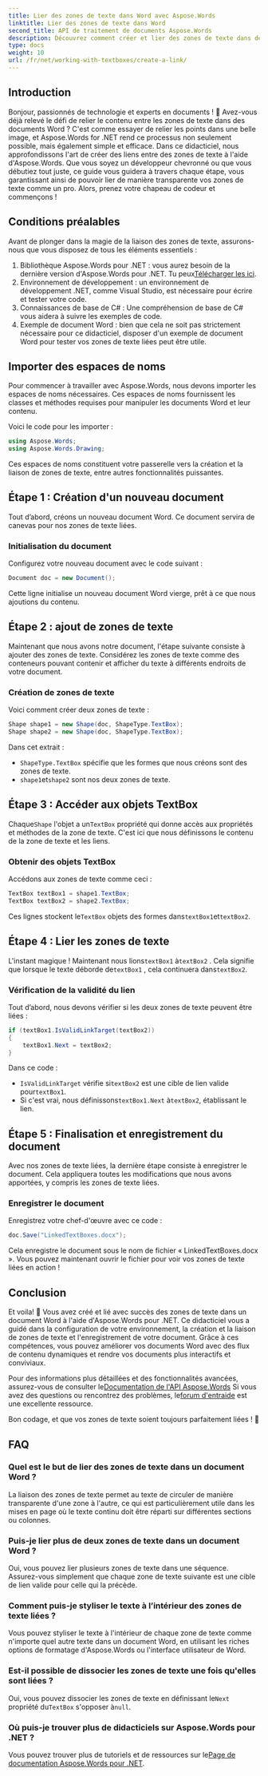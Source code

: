 ```yaml
---
title: Lier des zones de texte dans Word avec Aspose.Words
linktitle: Lier des zones de texte dans Word
second_title: API de traitement de documents Aspose.Words
description: Découvrez comment créer et lier des zones de texte dans des documents Word à l'aide d'Aspose.Words pour .NET. Suivez notre guide complet pour une personnalisation transparente des documents !
type: docs
weight: 10
url: /fr/net/working-with-textboxes/create-a-link/
---
```

## Introduction

Bonjour, passionnés de technologie et experts en documents ! 🌟 Avez-vous déjà relevé le défi de relier le contenu entre les zones de texte dans des documents Word ? C'est comme essayer de relier les points dans une belle image, et Aspose.Words for .NET rend ce processus non seulement possible, mais également simple et efficace. Dans ce didacticiel, nous approfondissons l'art de créer des liens entre des zones de texte à l'aide d'Aspose.Words. Que vous soyez un développeur chevronné ou que vous débutiez tout juste, ce guide vous guidera à travers chaque étape, vous garantissant ainsi de pouvoir lier de manière transparente vos zones de texte comme un pro. Alors, prenez votre chapeau de codeur et commençons !

## Conditions préalables

Avant de plonger dans la magie de la liaison des zones de texte, assurons-nous que vous disposez de tous les éléments essentiels :

1. Bibliothèque Aspose.Words pour .NET : vous aurez besoin de la dernière version d'Aspose.Words pour .NET. Tu peux[Télécharger les ici](https://releases.aspose.com/words/net/).
2. Environnement de développement : un environnement de développement .NET, comme Visual Studio, est nécessaire pour écrire et tester votre code.
3. Connaissances de base de C# : Une compréhension de base de C# vous aidera à suivre les exemples de code.
4. Exemple de document Word : bien que cela ne soit pas strictement nécessaire pour ce didacticiel, disposer d'un exemple de document Word pour tester vos zones de texte liées peut être utile.

## Importer des espaces de noms

Pour commencer à travailler avec Aspose.Words, nous devons importer les espaces de noms nécessaires. Ces espaces de noms fournissent les classes et méthodes requises pour manipuler les documents Word et leur contenu.

Voici le code pour les importer :

```csharp
using Aspose.Words;
using Aspose.Words.Drawing;
```

Ces espaces de noms constituent votre passerelle vers la création et la liaison de zones de texte, entre autres fonctionnalités puissantes.

## Étape 1 : Création d'un nouveau document

Tout d’abord, créons un nouveau document Word. Ce document servira de canevas pour nos zones de texte liées.

### Initialisation du document

Configurez votre nouveau document avec le code suivant :

```csharp
Document doc = new Document();
```

Cette ligne initialise un nouveau document Word vierge, prêt à ce que nous ajoutions du contenu.

## Étape 2 : ajout de zones de texte

Maintenant que nous avons notre document, l'étape suivante consiste à ajouter des zones de texte. Considérez les zones de texte comme des conteneurs pouvant contenir et afficher du texte à différents endroits de votre document.

### Création de zones de texte

Voici comment créer deux zones de texte :

```csharp
Shape shape1 = new Shape(doc, ShapeType.TextBox);
Shape shape2 = new Shape(doc, ShapeType.TextBox);
```

Dans cet extrait :
- `ShapeType.TextBox` spécifie que les formes que nous créons sont des zones de texte.
- `shape1`et`shape2` sont nos deux zones de texte.

## Étape 3 : Accéder aux objets TextBox

 Chaque`Shape` l'objet a un`TextBox` propriété qui donne accès aux propriétés et méthodes de la zone de texte. C'est ici que nous définissons le contenu de la zone de texte et les liens.

### Obtenir des objets TextBox

Accédons aux zones de texte comme ceci :

```csharp
TextBox textBox1 = shape1.TextBox;
TextBox textBox2 = shape2.TextBox;
```

 Ces lignes stockent le`TextBox` objets des formes dans`textBox1`et`textBox2`.

## Étape 4 : Lier les zones de texte

 L'instant magique ! Maintenant nous lions`textBox1` à`textBox2` . Cela signifie que lorsque le texte déborde de`textBox1` , cela continuera dans`textBox2`.

### Vérification de la validité du lien

Tout d’abord, nous devons vérifier si les deux zones de texte peuvent être liées :

```csharp
if (textBox1.IsValidLinkTarget(textBox2))
{
    textBox1.Next = textBox2;
}
```

Dans ce code :
- `IsValidLinkTarget` vérifie si`textBox2` est une cible de lien valide pour`textBox1`.
-  Si c'est vrai, nous définissons`textBox1.Next` à`textBox2`, établissant le lien.

## Étape 5 : Finalisation et enregistrement du document

Avec nos zones de texte liées, la dernière étape consiste à enregistrer le document. Cela appliquera toutes les modifications que nous avons apportées, y compris les zones de texte liées.

### Enregistrer le document

Enregistrez votre chef-d'œuvre avec ce code :

```csharp
doc.Save("LinkedTextBoxes.docx");
```

Cela enregistre le document sous le nom de fichier « LinkedTextBoxes.docx ». Vous pouvez maintenant ouvrir le fichier pour voir vos zones de texte liées en action !

## Conclusion

Et voila! 🎉 Vous avez créé et lié avec succès des zones de texte dans un document Word à l'aide d'Aspose.Words pour .NET. Ce didacticiel vous a guidé dans la configuration de votre environnement, la création et la liaison de zones de texte et l'enregistrement de votre document. Grâce à ces compétences, vous pouvez améliorer vos documents Word avec des flux de contenu dynamiques et rendre vos documents plus interactifs et conviviaux.

 Pour des informations plus détaillées et des fonctionnalités avancées, assurez-vous de consulter le[Documentation de l'API Aspose.Words](https://reference.aspose.com/words/net/) Si vous avez des questions ou rencontrez des problèmes, le[forum d'entraide](https://forum.aspose.com/c/words/8) est une excellente ressource.

Bon codage, et que vos zones de texte soient toujours parfaitement liées ! 🚀

## FAQ

### Quel est le but de lier des zones de texte dans un document Word ?
La liaison des zones de texte permet au texte de circuler de manière transparente d'une zone à l'autre, ce qui est particulièrement utile dans les mises en page où le texte continu doit être réparti sur différentes sections ou colonnes.

### Puis-je lier plus de deux zones de texte dans un document Word ?
Oui, vous pouvez lier plusieurs zones de texte dans une séquence. Assurez-vous simplement que chaque zone de texte suivante est une cible de lien valide pour celle qui la précède.

### Comment puis-je styliser le texte à l’intérieur des zones de texte liées ?
Vous pouvez styliser le texte à l'intérieur de chaque zone de texte comme n'importe quel autre texte dans un document Word, en utilisant les riches options de formatage d'Aspose.Words ou l'interface utilisateur de Word.

### Est-il possible de dissocier les zones de texte une fois qu'elles sont liées ?
 Oui, vous pouvez dissocier les zones de texte en définissant le`Next` propriété du`TextBox` s'opposer à`null`.

### Où puis-je trouver plus de didacticiels sur Aspose.Words pour .NET ?
 Vous pouvez trouver plus de tutoriels et de ressources sur le[Page de documentation Aspose.Words pour .NET](https://reference.aspose.com/words/net/).